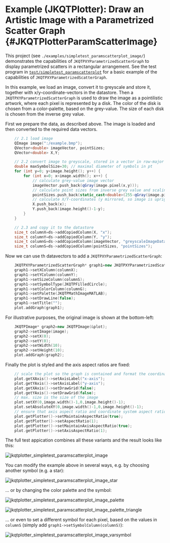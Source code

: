 # Example (JKQTPlotter): Draw an Artistic Image with a Parametrized Scatter Graph {#JKQTPlotterParamScatterImage}
This project (see `./examples/simpletest_paramscatterplot_image/`) demonstrates the capabilities of `JKQTPXYParametrizedScatterGraph` to display parametrized scatters in a rectangular arrangement. See the test program in [`test/simpletest_paramscatterplot`](https://github.com/jkriege2/JKQtPlotter/tree/master/examples/simpletest_paramscatterplot) for a basic example of the capabilities of `JKQTPXYParametrizedScatterGraph`.

In this example, we load an image, convert it to greyscale and store it, together with x/y-coordinate-vectors in the datastore. Then a `JKQTPXYParametrizedScatterGraph` is used to draw the image as a pointilistic artwork, where each pixel is represented by a disk. The color of the disk is chosen from a color-palette, based on the grey-value. The size of each disk is chosen from the inverse grey value.

First we prepare the data, as described above. The image is loaded and then converted to the required data vectors.
```.cpp
    // 2.1 load image
    QImage image(":/example.bmp");
    QVector<double> imageVector, pointSizes;
    QVector<double> X,Y;

    // 2.2 convert image to greyscale, stored in a vector in row-major order
    double maxSymbolSize=30; // maximal diameter of symbols in pt
    for (int y=0; y<image.height(); y++) {
        for (int x=0; x<image.width(); x++) {
            // calculate grey-value image vector
            imageVector.push_back(qGray(image.pixel(x,y)));
            // calculate point sizes from inverse grey value and scaling between 0 and maxSymbolSize
            pointSizes.push_back(static_cast<double>(255-qGray(image.pixel(x,y)))/255.0*maxSymbolSize);
            // calculate X/Y-coordinates (y mirrored, so image is upright)
            X.push_back(x);
            Y.push_back(image.height()-1-y);
        }
    }

    // 2.3 and copy it to the datastore
    size_t columnX=ds->addCopiedColumn(X, "x");
    size_t columnY=ds->addCopiedColumn(Y, "y");
    size_t columnG=ds->addCopiedColumn(imageVector, "greyscaleImageData");
    size_t columnS=ds->addCopiedColumn(pointSizes, "pointSizes");
```

Now we can use th datavectors to add a `JKQTPXYParametrizedScatterGraph`:
```.cpp
    JKQTPXYParametrizedScatterGraph* graph1=new JKQTPXYParametrizedScatterGraph(&plot);
    graph1->setXColumn(columnX);
    graph1->setYColumn(columnY);
    graph1->setSizeColumn(columnS);
    graph1->setSymbolType(JKQTPFilledCircle);
    graph1->setColorColumn(columnG);
    graph1->setPalette(JKQTPMathImageMATLAB);
    graph1->setDrawLine(false);
    graph1->setTitle("");
    plot.addGraph(graph1);
```

For illustrative purposes, the original image is shown at the bottom-left:
```.cpp
    JKQTPImage* graph2=new JKQTPImage(&plot);
    graph2->setImage(image);
    graph2->setX(0);
    graph2->setY(0);
    graph2->setWidth(10);
    graph2->setHeight(10);
    plot.addGraph(graph2);
```

Finally the plot is styled and the axis aspect ratios are fixed:
```.cpp
    // scale the plot so the graph is contained and format the coordinate system
    plot.getXAxis()->setAxisLabel("x-axis");
    plot.getYAxis()->setAxisLabel("y-axis");
    plot.getXAxis()->setDrawGrid(false);
    plot.getYAxis()->setDrawGrid(false);
    // max. size is the size of the image
    plot.setXY(0,image.width()-1,0,image.height()-1);
    plot.setAbsoluteXY(0,image.width()-1,0,image.height()-1);
    // ensure that axis aspect ratio and coordinate system aspect ratio are maintained
    plot.getPlotter()->setMaintainAspectRatio(true);
    plot.getPlotter()->setAspectRatio(1);
    plot.getPlotter()->setMaintainAxisAspectRatio(true);
    plot.getPlotter()->setAxisAspectRatio(1);
```

The full test appication combines all these variants and the result looks like this:

![jkqtplotter_simpletest_paramscatterplot_image](https://raw.githubusercontent.com/jkriege2/JKQtPlotter/master/screenshots/jkqtplotter_simpletest_paramscatterplot_image.png)

You can modify the example above in several ways, e.g. by choosing another symbol (e.g. a star):

![jkqtplotter_simpletest_paramscatterplot_image_star](https://raw.githubusercontent.com/jkriege2/JKQtPlotter/master/screenshots/jkqtplotter_simpletest_paramscatterplot_image_star.png)

... or by changing the color palette and the symbol:

![jkqtplotter_simpletest_paramscatterplot_image_palette](https://raw.githubusercontent.com/jkriege2/JKQtPlotter/master/screenshots/jkqtplotter_simpletest_paramscatterplot_image_palette.png)

![jkqtplotter_simpletest_paramscatterplot_image_palette_triangle](https://raw.githubusercontent.com/jkriege2/JKQtPlotter/master/screenshots/jkqtplotter_simpletest_paramscatterplot_image_palette_triangle.png)

... or even  to set a different symbol for each pixel, based on the values in `columnS` (simply add `graph1->setSymbolColumn(columnS)`):


![jkqtplotter_simpletest_paramscatterplot_image_varsymbol](https://raw.githubusercontent.com/jkriege2/JKQtPlotter/master/screenshots/jkqtplotter_simpletest_paramscatterplot_image_varsymbol.png)

